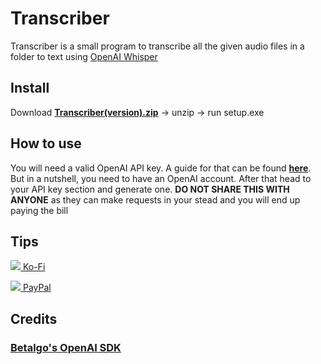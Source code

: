 # Transcriber

Transcriber is a small program to transcribe all the given audio files in a folder to text using [OpenAI Whisper](https://openai.com/research/whisper)

## Install
Download [**Transcriber(version).zip**](https://github.com/TheRoboDoc/Transcriber/releases/download/v1.1.6.5/Transcriber_1_1_6_5.zip) -> unzip -> run setup.exe

## How to use
You will need a valid OpenAI API key. A guide for that can be found [**here**](https://www.howtogeek.com/885918/how-to-get-an-openai-api-key/).
But in a nutshell, you need to have an OpenAI account. After that head to your API key section and generate one.
**DO NOT SHARE THIS WITH ANYONE** as they can make requests in your stead and you will end up paying the bill

## Tips

[<img src="https://imgur.com/iEy0nwb.png"> Ko-Fi](https://ko-fi.com/robodoc)

[<img src="https://imgur.com/ECBptIJ.png"> PayPal](https://www.paypal.com/donate/?hosted_button_id=XA4VRCET724AY)

## Credits
### [Betalgo's OpenAI SDK](https://github.com/betalgo/openai)
